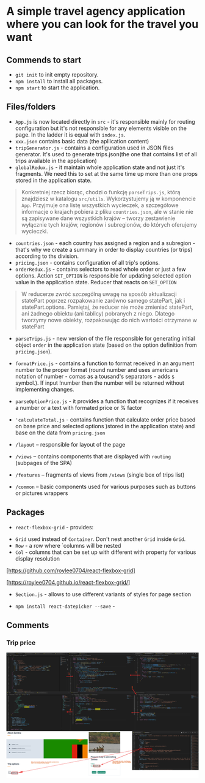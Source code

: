 # A simple travel agency application where you can look for the travel you want

## Commends to start
- `git init` to init empty repository.
- `npm install` to install all packages.
- `npm start` to start the application.


## Files/folders
- `App.js` is now located directly in `src` - it's responsible mainly for routing configuration but it's not responsible for any elements visible on the page. In the ladder it is equal with `index.js`.
- `xxx.json` contains basic data (the apllication content)
- `tripGenerator.js` - contains a configuration used in JSON files generator. It's used to generate trips.json(the one that contains list of all trips available in the application)
- `globalRedux.js` - it maintain whole application state and not just it's fragments. We need this to set at the same time up more than one props stored in the application state.
>Konkretniej rzecz biorąc, chodzi o funkcję `parseTrips.js`, którą znajdziesz w katalogu `src/utils`. Wykorzystujemy ją w komponencie `App`. Przyjmuje ona listę wszystkich wycieczek, a szczegółowe informacje o krajach pobiera z pliku `countries.json`, ale w stanie nie są zapisywane dane wszystkich krajów – tworzy zestawienie wyłącznie tych krajów, regionów i subregionów, do których oferujemy wycieczki.
- `countries.json` - each country has assigned a region and a subregion - that's why we create a summary in order to display countries (or trips) according to ths division.
- `pricing.json` - contains configuration of all trip's options.
- `orderRedux.js` - contains selectors to read whole order or just a few options. Action `SET_OPTION` is responsible for updating selected option value in the application state. Reducer that reacts on `SET_OPTION`
> W reducerze zwróć szczególną uwagę na sposób aktualizacji statePart poprzez rozpakowanie zarówno samego statePart, jak i statePart.options. Pamiętaj, że reducer nie może zmieniać statePart, ani żadnego obiektu (ani tablicy) pobranych z niego. Dlatego tworzymy nowe obiekty, rozpakowując do nich wartości otrzymane w statePart
- `parseTrips.js` - new version of the file responsible for generating initial object `order` in the application state (based on the option definition from `pricing.json`).
- `formatPrice.js` - contains a function to format received in an argument number to the proper format (round number and uses americans notation of number - comas as a tousand's separators - adds `$` symbol.). If input !number then the number will be returned without implementing changes.
- `parseOptionPrice.js` - it provides a function that recognizes if it receives a number or a text with formated price or % factor
- `'calculateTotal.js` - contains function that calculate order price based on base price and selected options )stored in the application state) and base on the data from `pricing.json`




- `/layout` – responsible for layout of the page
- `/views` – contains components that are displayed with `routing` (subpages of the SPA)
- `/features` – fragments of views from `/views` (single box of trips list)
- `/common` – basic components used for various purposes such as buttons or pictures wrappers


## Packages
- `react-flexbox-grid` - provides:
* `Grid` used instead of `Container`. Don't nest another `Grid` inside `Grid`.
* `Row` - a row where `columns will be nested
* `Col` - columns that can be set up with different with property for various display resolution

[https://github.com/roylee0704/react-flexbox-grid]

[https://roylee0704.github.io/react-flexbox-grid/]

- `Section.js` - allows to use different variants of styles for page section

- `npm install react-datepicker --save` -


## Comments

### Trip price
![alt text](./Readme/Price_calculation.png "Price")
